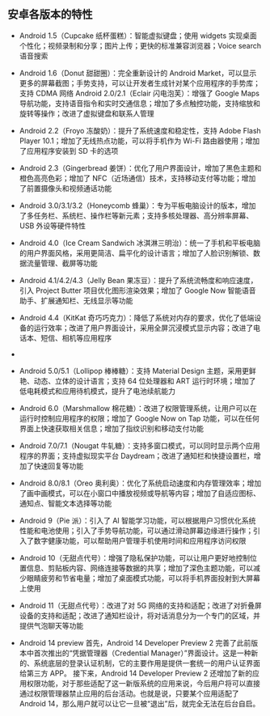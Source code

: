 ## 安卓各版本的特性

- Android 1.5（Cupcake 纸杯蛋糕）：智能虚拟键盘；使用 widgets 实现桌面个性化；视频录制和分享；图片上传；更快的标准兼容浏览器；Voice search 语音搜索
- Android 1.6（Donut 甜甜圈）：完全重新设计的 Android Market，可以显示更多的屏幕截图；手势支持，可以让开发者生成针对某个应用程序的手势库；支持 CDMA 网络 Android 2.0/2.1（Eclair 闪电泡芙）：增强了 Google Maps 导航功能，支持语音指令和实时交通信息；增加了多点触控功能，支持缩放和旋转等操作；改进了虚拟键盘和联系人管理
- Android 2.2（Froyo 冻酸奶）：提升了系统速度和稳定性，支持 Adobe Flash Player 10.1；增加了无线热点功能，可以将手机作为 Wi-Fi 路由器使用；增加了应用程序安装到 SD 卡的选项
- Android 2.3（Gingerbread 姜饼）：优化了用户界面设计，增加了黑色主题和橙色高亮色彩；增加了 NFC（近场通信）技术，支持移动支付等功能；增加了前置摄像头和视频通话功能
- Android 3.0/3.1/3.2（Honeycomb 蜂巢）：专为平板电脑设计的版本，增加了多任务栏、系统栏、操作栏等新元素；支持多核处理器、高分辨率屏幕、USB 外设等硬件特性
- Android 4.0（Ice Cream Sandwich 冰淇淋三明治）：统一了手机和平板电脑的用户界面风格，采用更简洁、扁平化的设计语言；增加了人脸识别解锁、数据流量管理、截屏等功能
- Android 4.1/4.2/4.3（Jelly Bean 果冻豆）：提升了系统流畅度和响应速度，引入 Project Butter 项目优化图形渲染效果；增加了 Google Now 智能语音助手、扩展通知栏、无线显示等功能
- Android 4.4（KitKat 奇巧巧克力）：降低了系统对内存的要求，优化了低端设备的运行效率；改进了用户界面设计，采用全屏沉浸模式显示内容；改进了电话本、短信、相机等应用程序
-
- Android 5.0/5.1（Lollipop 棒棒糖）：支持 Material Design 主题，采用更鲜艳、动态、立体的设计语言；支持 64 位处理器和 ART 运行时环境；增加了低电耗模式和应用待机模式，提升了电池续航能力
- Android 6.0（Marshmallow 棉花糖）：改进了权限管理系统，让用户可以在运行时控制应用程序的权限；增加了 Google Now on Tap 功能，可以在任何界面上快速获取相关信息；增加了指纹识别和移动支付功能
- Android 7.0/7.1（Nougat 牛轧糖）：支持多窗口模式，可以同时显示两个应用程序的界面；支持虚拟现实平台 Daydream；改进了通知栏和快捷设置栏，增加了快速回复等功能
- Android 8.0/8.1（Oreo 奥利奥）：优化了系统启动速度和内存管理效率；增加了画中画模式，可以在小窗口中播放视频或导航等内容；增加了自适应图标、通知点、智能文本选择等功能
- Android 9（Pie 派）：引入了 AI 智能学习功能，可以根据用户习惯优化系统性能和电池使用；引入了手势导航功能，可以通过滑动屏幕边缘进行操作；引入了数字健康功能，可以帮助用户管理手机使用时间和应用程序访问权限
- Android 10（无甜点代号）：增强了隐私保护功能，可以让用户更好地控制位置信息、剪贴板内容、网络连接等数据的共享；增加了深色主题功能，可以减少眼睛疲劳和节省电量；增加了桌面模式功能，可以将手机界面投射到大屏幕上使用
- Android 11（无甜点代号）：改进了对 5G 网络的支持和适配；改进了对折叠屏设备的支持和适配；改进了通知栏设计，将对话消息分为一个专门的区域，并提供气泡聊天等功能

- Android 14 preview 首先，Android 14 Developer Preview 2 完善了此前版本中首次推出的“凭据管理器（Credential Manager）”界面设计。这是一种新的、系统底层的登录认证机制，它的主要作用是提供一套统一的用户认证界面给第三方 APP。
  接下来，Android 14 Developer Preview 2 还增加了新的应用权限功能，对于那些适配了这一新版系统的应用来说，今后用户将可以直接通过权限管理器禁止应用的后台活动。也就是说，只要某个应用适配了 Android 14，那么用户就可以让它一旦被“退出”后，就完全无法在后台自启。

